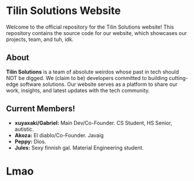 # Tilin Solutions Website

Welcome to the official repository for the Tilin Solutions website! This repository contains the source code for our website, which showcases our projects, team, and tuh, idk.

## About

**Tilin Solutions** is a team of absolute weirdos whose past in tech should NOT be digged. We (claim to be) developers committed to building cutting-edge software solutions. Our website serves as a platform to share our work, insights, and latest updates with the tech community.

## Current Members!

- **xuyaxaki/Gabriel:** Main Dev/Co-Founder. CS Student, HS Senior, autistic.
- **Akoza:** El diablo/Co-Founder. Javaig
- **Peppy:** Dios.
- **Jules:** Sexy finnish gal. Material Engineering student.

# Lmao
